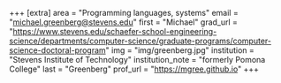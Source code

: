 +++
[extra]
area = "Programming languages, systems"
email = "michael.greenberg@stevens.edu"
first = "Michael"
grad_url = "https://www.stevens.edu/schaefer-school-engineering-science/departments/computer-science/graduate-programs/computer-science-doctoral-program"
img = "img/greenberg.jpg"
institution = "Stevens Institute of Technology"
institution_note = "formerly Pomona College"
last = "Greenberg"
prof_url = "https://mgree.github.io"
+++